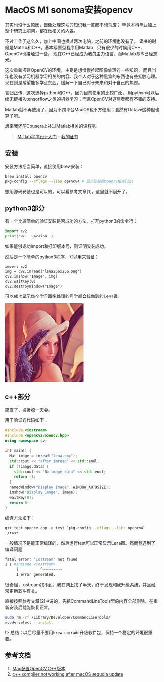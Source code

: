 # MacOS M1 sonoma安装opencv
其实也没什么原因，图像处理这块的知识我一直都不想荒废；
毕竟本科毕业加上整个研究生期间，都在做相关的内容。

不过工作了这么久，加上中间也换过两次电脑，之前的环境也没有了。
读书的时候是Matlab和C++，基本写原型程序用Matlab，只有很少的时候用C++，OpenCV也接触过一些。
现在C++已经成为我的主力语言，而Matlab基本已经忘光。

这次重新搭建OpenCV的环境，主要是想慢慢捡起图像处理的一些知识，
而且当年也没有学习机器学习相关的内容，我个人对于这种黑盒的东西也有些抵触心理。
现在则是希望能多学点东西，缓解一下自己对于未来和对于自己的焦虑。

言归正传，这次选择python和C++，因为目前使用的比较广泛，
用python可以后续无缝接入tensorflow之类的机器学习；而且OpenCV对这两者都有不错的支持。

Matlab就不再使用了，因为不跨平台MacOS也不方便用；虽然有Octave这种但也算了吧。

想来我还在Cousera上补过Matlab相关的课程呢。
> [Matlab程序设计入门](https://www.coursera.org/learn/matlab) - [我的证书](https://www.coursera.org/account/accomplishments/verify/2WMN3EAYQB6T)

## 安装
安装方法相当简单，直接使用brew安装：
```bash
brew install opencv
pkg-config --cflags --libs opencv4 # 显示安装的opencv相关libs
```
想用源码安装也是可以的，可以看参考文章[1]，这里就不展开了。

## python3部分
有一个比较简单的验证安装是否成功的方法，打开python3的命令行：
```python
import cv2
print(cv2.__version__)
```
如果能够成功import和打印版本号，则证明安装成功。

然后是一个简单的python3程序，可以用来验证：
```python3
import cv2
img = cv2.imread('lena256x256.png')
cv2.imshow('Image', img)
cv2.waitKey(0)
cv2.destroyWindow("Image")
```
可以成功显示每个学习图像处理的同学都会接触到的Lena图。

![Lena图](../resources/lena256x256.jpeg)

## c++部分
简直了，被折腾一天😂。

用于验证的代码如下：
```cpp
#include <iostream>
#include <opencv2/opencv.hpp>
using namespace cv;

int main() {
  Mat image = imread("lena.png");
  std::cout << "after imread" << std::endl;
  if (!image.data) {
    std::cout << "No image data" << std::endl;
    return -1;
  }
  namedWindow("Display Image", WINDOW_AUTOSIZE);
  imshow("Display Image", image);
  waitKey(0);
  return 0;
}
```
编译方法如下：
```bash
g++ test_opencv.cpp -o test `pkg-config --cflags --libs opencv4`
./test
```
一般情况下是能正常编译的，然后运行test可以正常显示Lena图。然而我遇到了编译问题
```bash
fatal error: 'iostream' not found
1 | #include <iostream>
     |          ^~~~~~~~~~
     1 error generated.
```
很奇怪，iostream找不到。我在网上找了半天，终于发现和我升级系统，并且经常更新软件有关。

直接按照参考文章[2]中说的，先把CommandLineTools里的内容全部删除，在重新安装后就能恢复正常。

```bash
sudo rm -rf /Library/Developer/CommandLineTools/
xcode-select --install
```
!> 总结：以后尽量不要用`brew upgrade`升级软件包，保持一个稳定的环境很重要。

## 参考文档
1. [Mac配置OpenCV C++版本](https://www.cnblogs.com/RioTian/p/17409555.html)
2. [c++ compiler not working after macOS sequoia update](https://developer.apple.com/forums/thread/763862)
